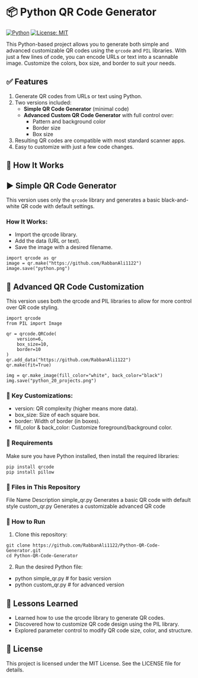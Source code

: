# 📦 Python QR Code Generator

[![Python](https://img.shields.io/badge/Python-3.7%2B-blue.svg)](https://www.python.org/)
[![License: MIT](https://img.shields.io/badge/License-MIT-green.svg)](LICENSE)

This Python-based project allows you to generate both simple and advanced customizable QR codes using the `qrcode` and `PIL` libraries. With just a few lines of code, you can encode URLs or text into a scannable image. Customize the colors, box size, and border to suit your needs.


## ✅ Features

1. Generate QR codes from URLs or text using Python.
2. Two versions included:
   - **Simple QR Code Generator** (minimal code)
   - **Advanced Custom QR Code Generator** with full control over:
     - Pattern and background color
     - Border size
     - Box size
3. Resulting QR codes are compatible with most standard scanner apps.
4. Easy to customize with just a few code changes.


## 🧠 How It Works
## ▶️ Simple QR Code Generator
This version uses only the `qrcode` library and generates a basic black-and-white QR code with default settings.

### How It Works:
- Import the qrcode library.
- Add the data (URL or text).
- Save the image with a desired filename.

```
import qrcode as qr
image = qr.make("https://github.com/RabbanAli1122")
image.save("python.png")
```


## 🎨 Advanced QR Code Customization
This version uses both the qrcode and PIL libraries to allow for more control over QR code styling.
```
import qrcode
from PIL import Image

qr = qrcode.QRCode(
    version=6,
    box_size=10,
    border=10
)
qr.add_data("https://github.com/RabbanAli1122")
qr.make(fit=True)

img = qr.make_image(fill_color="white", back_color="black")
img.save("python_20_projects.png")
```

### 🔹 Key Customizations:

- version: QR complexity (higher means more data).
- box_size: Size of each square box.
- border: Width of border (in boxes).
- fill_color & back_color: Customize foreground/background color.

### 🧰 Requirements
Make sure you have Python installed, then install the required libraries:
```
pip install qrcode
pip install pillow
```

### 📁 Files in This Repository
File Name	Description
simple_qr.py	Generates a basic QR code with default style
custom_qr.py	Generates a customizable advanced QR code

### 🚀 How to Run
1. Clone this repository:
```
git clone https://github.com/RabbanAli1122/Python-QR-Code-Generator.git
cd Python-QR-Code-Generator
```
2. Run the desired Python file:
- python simple_qr.py      # for basic version
- python custom_qr.py      # for advanced version

  
## 🧠 Lessons Learned
- Learned how to use the qrcode library to generate QR codes.
- Discovered how to customize QR code design using the PIL library.
- Explored parameter control to modify QR code size, color, and structure.

## 📜 License
This project is licensed under the MIT License.
See the LICENSE file for details.
